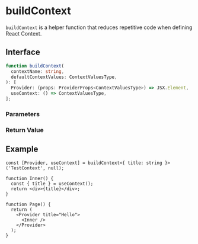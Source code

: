 # buildContext

`buildContext` is a helper function that reduces repetitive code when defining React Context.

## Interface
```ts
function buildContext(
  contextName: string,
  defaultContextValues: ContextValuesType,
): [
  Provider: (props: ProviderProps<ContextValuesType>) => JSX.Element,
  useContext: () => ContextValuesType,
];

```

### Parameters

<Interface
  required
  name="contextName"
  type="string"
  description="The name of the context."
/>

<Interface
  name="defaultContextValues"
  type="ContextValuesType"
  description="The default values to be passed to the context."
/>

### Return Value

<Interface
  name=""
  type="[Provider: (props: ProviderProps<ContextValuesType>) => JSX.Element, useContext: () => ContextValuesType]"
  description="tuple of the form :"
  :nested="[
    {
      name: 'Provider',
      type: '(props: ProviderProps<ContextValuesType>) => JSX.Element',
      description: 'The component that provides the context.',
    },
    {
      name: 'useContext',
      type: '() => ContextValuesType',
      description: 'The hook that uses the context.',
    },
  ]"
/>


## Example

```tsx
const [Provider, useContext] = buildContext<{ title: string }>('TestContext', null);

function Inner() {
  const { title } = useContext();
  return <div>{title}</div>;
}

function Page() {
  return (
    <Provider title="Hello">
      <Inner />
    </Provider>
  );
}
```
  